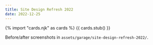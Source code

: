 ```yaml
---
title: Site Design Refresh 2022
date: 2022-12-25
---
```


{% import "cards.njk" as cards %}
{{ cards.stub() }}

Before/after screenshots in `assets/garage/site-design-refresh-2022/`.
